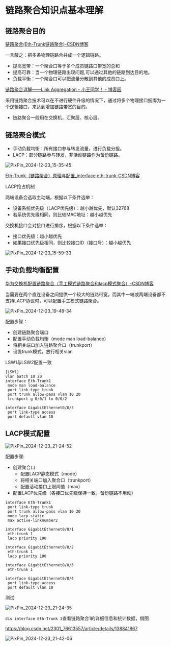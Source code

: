 # 链路聚合知识点基本理解

## 链路聚合目的

[链路聚合(Eth-Trunk链路聚合)-CSDN博客](https://blog.csdn.net/solomonzw/article/details/143486267)

一言蔽之：把多条物理链路合并成一个逻辑链路。

* 提高宽带：一个聚合口等于多个成员链路口带宽的总和
* 提高可靠：当一个物理链路出现问题,可以通过其他的链路到达目的地。
* 负载平衡：一个聚合口可以把流量分散到其他的成员口上。

[链路聚合详解——Link Aggregation - 小王同学！ - 博客园](https://www.cnblogs.com/xiaowangtongxue/p/14754853.html)

采用链路聚合技术可以在不进行硬件升级的情况下，通过将多个物理接口捆绑为一个逻辑接口，来达到增加链路带宽的目的。

* 链路聚合一般用在交换机，汇聚层、核心层。

## 链路聚合模式

* 手动负载均衡：所有接口参与转发流量，进行负载分担。
* LACP：部分链路参与转发，非活动链路作为备份链路。

![PixPin_2024-12-23_15-35-45](https://img.yonrd.com/i/2024/12/23/pejdq7.png)

[Eth-Trunk（链路聚合）原理与配置_interface eth-trunk-CSDN博客](https://blog.csdn.net/qq_46254436/article/details/105140125)

LACP抢占机制

两端设备会选取主动端，根据以下条件选举：

* 设备系统优先级（LACP优先级）：越小越优先，默认32768
* 若系统优先级相同，则比较MAC地址：越小越优先

交换机接口会对接口进行排序，根据以下条件选举：

* 接口优先级：越小越优先
* 如果接口优先级相同，则比较接口ID（接口号）：越小越优先

![PixPin_2024-12-23_15-59-33](https://img.yonrd.com/i/2024/12/23/psfexw.png)

## 手动负载均衡配置

[华为交换机配置链路聚合（手工模式链路聚合和lacp模式聚合）-CSDN博客](https://blog.csdn.net/qq_33292195/article/details/121923939)

当需要在两个直连设备之间提供一个较大的链路带宽，而其中一端或两端设备都不支持LACP协议时，可以配置手工模式链路聚合。

![PixPin_2024-12-23_19-48-34](https://img.yonrd.com/i/2024/12/23/w8gdbk.png)

配置步骤：

* 创建链路聚合端口
* 配置手动负载均衡（mode man load-balance）
* 将相关端口加入链路聚合口（trunkport）
* 设置trunk模式，放行相关vlan

LSW1与LSW2配置一致

```
[LSW1]
vlan batch 10 20
interface Eth-Trunk1
 mode man load-balance 
 port link-type trunk
 port trunk allow-pass vlan 10 20
 trunkport g 0/0/1 to 0/0/2
 
interface GigabitEthernet0/0/3
 port link-type access
 port default vlan 10
```

## LACP模式配置

![PixPin_2024-12-23_21-24-52](https://img.yonrd.com/i/2024/12/23/zd35lf.png)

配置步骤:

* 创建聚合口
  * 配置LACP静态模式（mode）
  * 将相关端口加入聚合口（trunkport）
  * 配置活动接口上限阈值（max）
* 配置LACP优先级（各接口优先级保持一致，备份链路不用动）

```
interface Eth-Trunk1
 port link-type trunk
 port trunk allow-pass vlan 10 20
 mode lacp-static
 max active-linknumber2

interface GigabitEthernet0/0/1
 eth-trunk 1
 lacp priority 100

interface GigabitEthernet0/0/2
 eth-trunk 1
 lacp priority 100

interface GigabitEthernet0/0/3
 eth-trunk 1

interface GigabitEthernet0/0/4
 port link-type access
 port default vlan 10
```

测试

![PixPin_2024-12-23_21-24-35](https://img.yonrd.com/i/2024/12/23/zd6a98.png)



`dis interface Eth-Trunk 1`查看链路聚合1的详细信息和统计数据，借图 

https://blog.csdn.net/2301_76613557/article/details/138841867

![PixPin_2024-12-23_21-42-06](https://img.yonrd.com/i/2024/12/23/zfdc5j.png)
